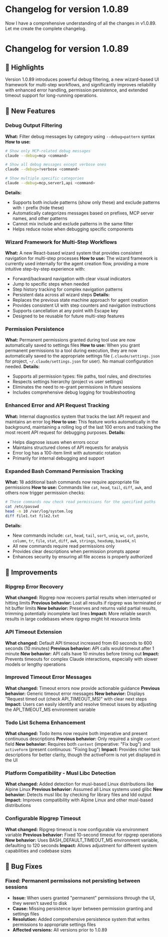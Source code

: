 # Changelog for version 1.0.89

Now I have a comprehensive understanding of all the changes in v1.0.89. Let me create the complete changelog.

# Changelog for version 1.0.89

## 🎯 Highlights
Version 1.0.89 introduces powerful debug filtering, a new wizard-based UI framework for multi-step workflows, and significantly improves reliability with enhanced error handling, permission persistence, and extended timeout support for long-running operations.

## 🚀 New Features

### Debug Output Filtering
**What:** Filter debug messages by category using `--debug=pattern` syntax
**How to use:**
```bash
# Show only MCP-related debug messages
claude --debug=mcp <command>

# Show all debug messages except verbose ones
claude --debug=!verbose <command>

# Show multiple specific categories
claude --debug=mcp,server1,api <command>
```
**Details:**
- Supports both include patterns (show only these) and exclude patterns with `!` prefix (hide these)
- Automatically categorizes messages based on prefixes, MCP server names, and other patterns
- Cannot mix include and exclude patterns in the same filter
- Helps reduce noise when debugging specific components

### Wizard Framework for Multi-Step Workflows
**What:** A new React-based wizard system that provides consistent navigation for multi-step processes
**How to use:**
The wizard framework is currently used internally for the agent creation flow, providing a more intuitive step-by-step experience with:
- Forward/backward navigation with clear visual indicators
- Jump to specific steps when needed
- Step history tracking for complex navigation patterns
- Persistent data across all wizard steps
**Details:**
- Replaces the previous state machine approach for agent creation
- Provides consistent UI with step counters and navigation instructions
- Supports cancellation at any point with Escape key
- Designed to be reusable for future multi-step features

### Permission Persistence
**What:** Permanent permissions granted during tool use are now automatically saved to settings files
**How to use:**
When you grant permanent permissions to a tool during execution, they are now automatically saved to the appropriate settings file (`.claude/settings.json` for project, `~/.claude/settings.json` for user). No manual configuration needed.
**Details:**
- Supports all permission types: file paths, tool rules, and directories
- Respects settings hierarchy (project vs user settings)
- Eliminates the need to re-grant permissions in future sessions
- Includes comprehensive debug logging for troubleshooting

### Enhanced Error and API Request Tracking
**What:** Internal diagnostics system that tracks the last API request and maintains an error log
**How to use:**
This feature works automatically in the background, maintaining a rolling log of the last 100 errors and tracking the most recent API request for debugging purposes.
**Details:**
- Helps diagnose issues when errors occur
- Maintains structured clones of API requests for analysis
- Error log has a 100-item limit with automatic rotation
- Primarily for internal debugging and support

### Expanded Bash Command Permission Tracking
**What:** 18 additional bash commands now require appropriate file permissions
**How to use:**
Commands like `cat`, `head`, `tail`, `diff`, `awk`, and others now trigger permission checks:
```bash
# These commands now check read permissions for the specified paths
cat /etc/passwd
head -n 10 /var/log/system.log
diff file1.txt file2.txt
```
**Details:**
- New commands include: `cat`, `head`, `tail`, `sort`, `uniq`, `wc`, `cut`, `paste`, `column`, `tr`, `file`, `stat`, `diff`, `awk`, `strings`, `hexdump`, `base64`, `nl`
- All new commands require read permissions only
- Provides clear descriptions when permission prompts appear
- Enhances security by ensuring all file access is properly authorized

## 💪 Improvements

### Ripgrep Error Recovery
**What changed:** Ripgrep now recovers partial results when interrupted or hitting limits
**Previous behavior:** Lost all results if ripgrep was terminated or hit buffer limits
**New behavior:** Preserves and returns valid partial results, trimming potentially incomplete last lines
**Impact:** More reliable search results in large codebases where ripgrep might hit resource limits

### API Timeout Extension
**What changed:** Default API timeout increased from 60 seconds to 600 seconds (10 minutes)
**Previous behavior:** API calls would timeout after 1 minute
**New behavior:** API calls have 10 minutes before timing out
**Impact:** Prevents timeouts for complex Claude interactions, especially with slower models or lengthy operations

### Improved Timeout Error Messages
**What changed:** Timeout errors now provide actionable guidance
**Previous behavior:** Generic timeout error messages
**New behavior:** Displays "Request timed out (check API_TIMEOUT_MS)" with clear next steps
**Impact:** Users can easily identify and resolve timeout issues by adjusting the API_TIMEOUT_MS environment variable

### Todo List Schema Enhancement
**What changed:** Todo items now require both imperative and present continuous descriptions
**Previous behavior:** Only required a single `content` field
**New behavior:** Requires both `content` (imperative: "Fix bug") and `activeForm` (present continuous: "Fixing bug")
**Impact:** Provides richer task descriptions for better clarity, though the activeForm is not yet displayed in the UI

### Platform Compatibility - Musl Libc Detection
**What changed:** Added detection for musl-based Linux distributions like Alpine Linux
**Previous behavior:** Assumed all Linux systems used glibc
**New behavior:** Detects musl libc by checking for library files and ldd output
**Impact:** Improves compatibility with Alpine Linux and other musl-based distributions

### Configurable Ripgrep Timeout
**What changed:** Ripgrep timeout is now configurable via environment variable
**Previous behavior:** Fixed 10-second timeout for ripgrep operations
**New behavior:** Uses BASH_DEFAULT_TIMEOUT_MS environment variable, defaulting to 120 seconds
**Impact:** Allows adjustment for different system capabilities and codebase sizes

## 🐛 Bug Fixes

### Fixed: Permanent permissions not persisting between sessions
- **Issue:** When users granted "permanent" permissions through the UI, they weren't saved to disk
- **Cause:** Missing persistence layer between permission granting and settings files
- **Resolution:** Added comprehensive persistence system that writes permissions to appropriate settings files
- **Affected versions:** All versions prior to 1.0.89
